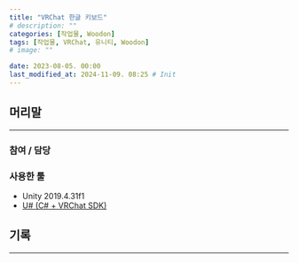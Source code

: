 ```yaml
---
title: "VRChat 한글 키보드"
# description: ""
categories: [작업물, Woodon]
tags: [작업물, VRChat, 유니티, Woodon]
# image: ""

date: 2023-08-05. 00:00
last_modified_at: 2024-11-09. 08:25 # Init
---
```


## 머리말

---

### 참여 / 담당

### 사용한 툴

- Unity 2019.4.31f1
- [U# (C# + VRChat SDK)](https://udonsharp.docs.vrchat.com/)

## 기록

---
